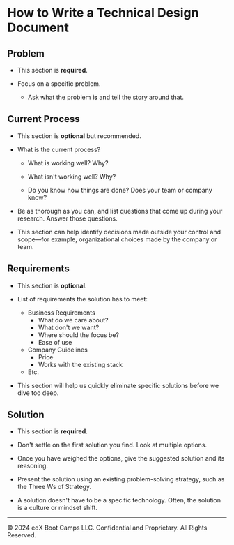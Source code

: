 # How to Write a Technical Design Document

## Problem

* This section is **required**.

* Focus on a specific problem.

  * Ask what the problem **is** and tell the story around that.

## Current Process

* This section is **optional** but recommended.

* What is the current process?

  * What is working well? Why?

  * What isn't working well? Why?

  * Do you know how things are done? Does your team or company know?

* Be as thorough as you can, and list questions that come up during your research. Answer those questions.

* This section can help identify decisions made outside your control and scope—for example, organizational choices made by the company or team.

## Requirements

* This section is **optional**.

* List of requirements the solution has to meet:

  * Business Requirements
    * What do we care about?
    * What don't we want?
    * Where should the focus be?
    * Ease of use
  * Company Guidelines
    * Price
    * Works with the existing stack
  * Etc.

* This section will help us quickly eliminate specific solutions before we dive too deep.

## Solution

* This section is **required**.

* Don't settle on the first solution you find. Look at multiple options.

* Once you have weighed the options, give the suggested solution and its reasoning.

* Present the solution using an existing problem-solving strategy, such as the Three Ws of Strategy.

* A solution doesn't have to be a specific technology. Often, the solution is a culture or mindset shift.

---

© 2024 edX Boot Camps LLC. Confidential and Proprietary. All Rights Reserved.

